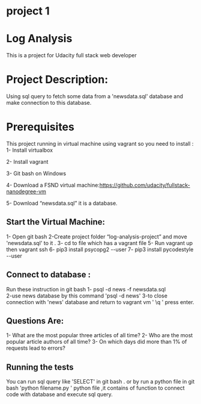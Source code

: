project 1
=============

# Log Analysis
This is a project for Udacity full stack web developer

# Project Description:
Using sql query to fetch some data from a 'newsdata.sql' database and make connection to this database.

# Prerequisites
This project running in virtual machine using vagrant so you need to install :    
1- Install virtualbox

2- Install vagrant 

3- Git bash on Windows

4- Download	a FSND virtual machine:https://github.com/udacity/fullstack-nanodegree-vm

5- Download “newsdata.sql” it is a database.


## Start the Virtual Machine:
1- Open git bash
2-Create project folder “log-analysis-project”	and move 'newsdata.sql' to it . 
3- cd to file which has a vagrant file
5- Run vagrant up then vagrant ssh
6- pip3 install psycopg2 --user
7- pip3 install pycodestyle --user


## Connect to database :
Run these instruction in git bash
1- psql -d news -f newsdata.sql 		
2-use news database by this command 'psql -d news'
3-to close connection with 'news' database and return to vagrant vm ' \q ' press enter.

## Questions Are:
1- What	are	the	most popular three articles of all time?
2- Who are the most	popular	article	authors	of	all	time?
3- On which	days did more than 1% of requests lead to errors?

## Running the tests
You can run sql query like 'SELECT' in git bash .
or by run a python file in git bash 'python filename.py '
python file ,it contains of function to connect code with database and execute sql query.
